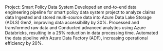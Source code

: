 Project: Smart Policy Data System
Developed an end-to-end data engineering pipeline for smart policy data system project to analyze claims data
Ingested and stored multi-source data into Azure Data Lake Storage (ADLS) Gen2, improving data accessibility by 30%.
Processed and transformed raw data and Conducted advanced analytics using Azure Databricks, resulting in a 25% reduction in data processing time.
Automated the data pipeline with Azure Data Factory (ADF), increasing operational efficiency by 20%.
